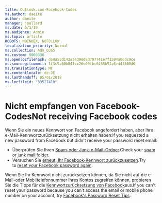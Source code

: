 ```yaml
---
title: Outlook.com-Facebook-Codes
ms.author: daeite
author: daeite
manager: joallard
ms.date: 5/1/19
ms.audience: Admin
ms.topic: article
ROBOTS: NOINDEX, NOFOLLOW
localization_priority: Normal
ms.collection: Adm_O365
ms.custom: 9000338
ms.openlocfilehash: d68a58d142aa4398d8d797741e7f1594a06dc9ce
ms.sourcegitcommit: 1f3c9a60b041cc26c09fbc6485b92a8e44f500d6
ms.translationtype: MT
ms.contentlocale: de-DE
ms.lasthandoff: 05/01/2019
ms.locfileid: "33527410"
---
```

# <a name="not-receiving-facebook-codes"></a><span data-ttu-id="f627a-102">Nicht empfangen von Facebook-Codes</span><span class="sxs-lookup"><span data-stu-id="f627a-102">Not receiving Facebook codes</span></span>

<span data-ttu-id="f627a-103">Wenn Sie ein neues Kennwort von Facebook angefordert haben, aber Ihre e-Mail-Kennwortzurücksetzung nicht erhalten haben:</span><span class="sxs-lookup"><span data-stu-id="f627a-103">If you requested a new password from Facebook but didn't receive your password reset email:</span></span>

- <span data-ttu-id="f627a-104">Überprüfen Sie Ihren [Spam-oder Junk-e-Mail-Ordner](https://outlook.live.com/mail/junkemail).</span><span class="sxs-lookup"><span data-stu-id="f627a-104">Check your [spam or junk mail folder](https://outlook.live.com/mail/junkemail).</span></span>
- <span data-ttu-id="f627a-105">Versuchen Sie [erneut, Ihr Facebook-Kennwort zurückzusetzen](https://www.facebook.com/help/213395615347144?helpref=faq_content).</span><span class="sxs-lookup"><span data-stu-id="f627a-105">Try to [reset your Facebook password again](https://www.facebook.com/help/213395615347144?helpref=faq_content).</span></span>

<span data-ttu-id="f627a-106">Wenn Sie Ihr Kennwort nicht zurücksetzen können, da Sie nicht auf die e-Mail-oder Mobiltelefonnummer Ihres Kontos zugreifen können, probieren Sie die Tipps für die [Kennwortzurücksetzung von Facebook](https://www.facebook.com/help/218815984812734)aus.</span><span class="sxs-lookup"><span data-stu-id="f627a-106">If you can't reset your password because you can't access the email or mobile phone number on your account, try [Facebook's Password Reset Tips](https://www.facebook.com/help/218815984812734).</span></span>